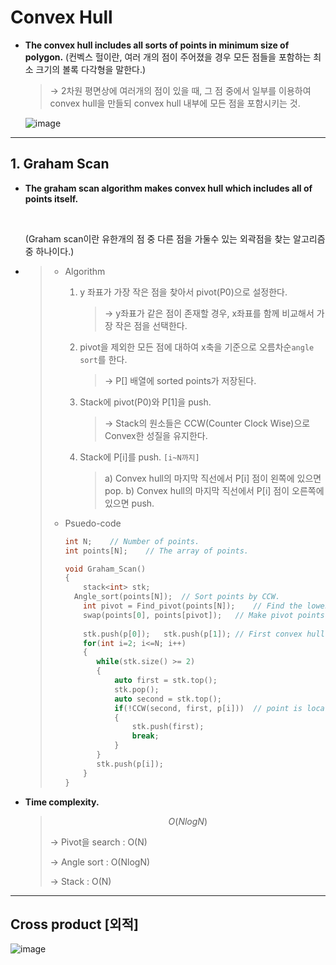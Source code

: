 # Convex Hull

- **The convex hull includes all sorts of points in minimum size of polygon.**
  (컨벡스 헐이란, 여러 개의 점이 주어졌을 경우 모든 점들을 포함하는 최소 크기의 볼록 다각형을 말한다.)

  > → 2차원 평면상에 여러개의 점이 있을 때, 그 점 중에서 일부를 이용하여 convex hull을 만들되 convex hull 내부에 모든 점을 포함시키는 것.

  ![image](https://user-images.githubusercontent.com/23169707/54602418-fd75b900-4a84-11e9-8e96-45e70ecbc585.png)

------

## 1. Graham Scan

- **The graham scan algorithm makes convex hull which includes all of points itself.**

  <br>

  (Graham scan이란 유한개의 점 중 다른 점을 가둘수 있는 외곽점을 찾는 알고리즘 중 하나이다.)

- > - Algorithm
  >
  >   1. y 좌표가 가장 작은 점을 찾아서 pivot(P0)으로 설정한다.
  >
  >      > → y좌표가 같은 점이 존재할 경우, x좌표를 함께 비교해서 가장 작은 점을 선택한다.
  >
  >   2. pivot을 제외한 모든 점에 대하여 x축을 기준으로 오름차순`angle sort`를 한다. 
  >
  >      > → P[] 배열에 sorted points가 저장된다.
  >
  >   3. Stack에 pivot(P0)와 P[1]을 push.
  >
  >      > → Stack의 원소들은 CCW(Counter Clock Wise)으로 Convex한 성질을 유지한다.
  >
  >   4. Stack에 P[i]를 push. `[i~N까지]`
  >
  >      > a) Convex hull의 마지막 직선에서 P[i] 점이 왼쪽에 있으면 pop.
  >      > b) Convex hull의 마지막 직선에서 P[i] 점이 오른쪽에 있으면 push.
  >
  > - Psuedo-code
  >
  >   ```c++
  >   int N;	// Number of points.
  >   int points[N];	// The array of points.
  >   
  >   void Graham_Scan()
  >   {
  >       stack<int> stk;
  >   	Angle_sort(points[N]);	// Sort points by CCW.
  >       int pivot = Find_pivot(points[N]);	// Find the lowest y_coordinate.
  >       swap(points[0], points[pivot]);	// Make pivot points as p0.
  >           
  >       stk.push(p[0]);	stk.push(p[1]);	// First convex hull.
  >       for(int i=2; i<=N; i++)
  >       {
  >          while(stk.size() >= 2)
  >          {
  >              auto first = stk.top();	
  >              stk.pop();
  >              auto second = stk.top();
  >              if(!CCW(second, first, p[i]))	// point is located on right way
  >              {
  >                  stk.push(first);
  >                  break;
  >              }
  >          }
  >          stk.push(p[i]);
  >       }
  >   }
  >   ```

- **Time complexity.**

  > $$
  > O(NlogN)
  > $$
  >
  > → Pivot을 search : O(N)
  >
  > → Angle sort : O(NlogN)
  >
  > → Stack : O(N)



------

## Cross product [외적]

![image](https://user-images.githubusercontent.com/23169707/54603273-3dd63680-4a87-11e9-975c-a75f513e6ef2.png)
